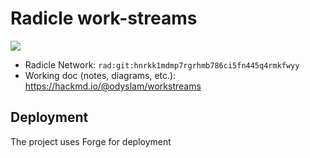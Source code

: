 # Radicle work-streams

![](https://media.nationalgeographic.org/assets/photos/186/480/0e077d4d-9209-40d5-9fd5-4e51aeed7b37.jpg)

- Radicle Network: `rad:git:hnrkk1mdmp7rgrhmb786ci5fn445q4rmkfwyy`
- Working doc (notes, diagrams, etc.): https://hackmd.io/@odyslam/workstreams

## Deployment

The project uses Forge for deployment
